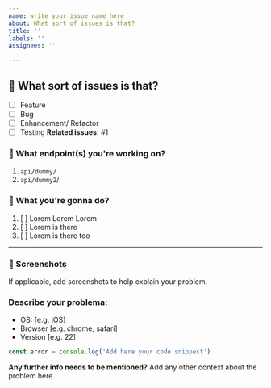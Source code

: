 ```yaml
---
name: write your issue name here
about: What sort of issues is that?
title: ''
labels: ''
assignees: ''

---
```

## :memo: What sort of issues is that?
- [ ] Feature
- [ ] Bug
- [ ] Enhancement/ Refactor
- [ ] Testing
**Related issues**: 
#1

### :link:  What endpoint(s) you're working on?
1. `api/dummy/`
2. `api/dummy2`/

### :dart: What you're gonna do? 
1. [ ] Lorem Lorem Lorem
2. [ ] Lorem is there
3. [ ] Lorem is there too
---------
### :camera_flash:  Screenshots
If applicable, add screenshots to help explain your problem.

### Describe your problema:
 - OS: [e.g. iOS]
 - Browser [e.g. chrome, safari]
 - Version [e.g. 22]
 > 
 ```ts
 const error = console.log('Add here your code snippest')
 ```

**Any further info needs to be mentioned?**
Add any other context about the problem here.
